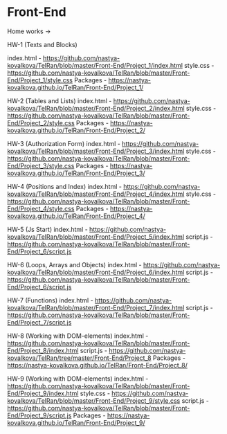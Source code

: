 # Front-End

Home works ->

HW-1 (Texts and Blocks)

index.html - https://github.com/nastya-kovalkova/TelRan/blob/master/Front-End/Project_1/index.html
style.css - https://github.com/nastya-kovalkova/TelRan/blob/master/Front-End/Project_1/style.css
Packages - https://nastya-kovalkova.github.io/TelRan/Front-End/Project_1/

HW-2 (Tables and Lists)
index.html - https://github.com/nastya-kovalkova/TelRan/blob/master/Front-End/Project_2/index.html
style.css - https://github.com/nastya-kovalkova/TelRan/blob/master/Front-End/Project_2/style.css
Packages - https://nastya-kovalkova.github.io/TelRan/Front-End/Project_2/

HW-3 (Authorization Form)
index.html - https://github.com/nastya-kovalkova/TelRan/blob/master/Front-End/Project_3/index.html
style.css - https://github.com/nastya-kovalkova/TelRan/blob/master/Front-End/Project_3/style.css
Packages - https://nastya-kovalkova.github.io/TelRan/Front-End/Project_3/

HW-4 (Positions and Index)
index.html - https://github.com/nastya-kovalkova/TelRan/blob/master/Front-End/Project_4/index.html
style.css - https://github.com/nastya-kovalkova/TelRan/blob/master/Front-End/Project_4/style.css
Packages - https://nastya-kovalkova.github.io/TelRan/Front-End/Project_4/

HW-5 (Js Start)
index.html - https://github.com/nastya-kovalkova/TelRan/blob/master/Front-End/Project_5/index.html
script.js - https://github.com/nastya-kovalkova/TelRan/blob/master/Front-End/Project_6/script.js

HW-6 (Loops, Arrays and Objects)
index.html - https://github.com/nastya-kovalkova/TelRan/blob/master/Front-End/Project_6/index.html
script.js - https://github.com/nastya-kovalkova/TelRan/blob/master/Front-End/Project_6/script.js

HW-7 (Functions)
index.html - https://github.com/nastya-kovalkova/TelRan/blob/master/Front-End/Project_7/index.html
script.js - https://github.com/nastya-kovalkova/TelRan/blob/master/Front-End/Project_7/script.js

HW-8 (Working with DOM-elements)
index.html - https://github.com/nastya-kovalkova/TelRan/blob/master/Front-End/Project_8/index.html
script.js - https://github.com/nastya-kovalkova/TelRan/tree/master/Front-End/Project_8
Packages - https://nastya-kovalkova.github.io/TelRan/Front-End/Project_8/

HW-9 (Working with DOM-elements)
index.html - https://github.com/nastya-kovalkova/TelRan/blob/master/Front-End/Project_9/index.html
style.css - https://github.com/nastya-kovalkova/TelRan/blob/master/Front-End/Project_9/style.css
script.js - https://github.com/nastya-kovalkova/TelRan/blob/master/Front-End/Project_9/script.js
Packages - https://nastya-kovalkova.github.io/TelRan/Front-End/Project_9/
